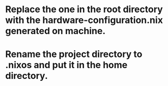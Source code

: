 # Replace the one in the root directory with the hardware-configuration.nix generated on machine.
# Rename the project directory to .nixos and put it in the home directory.
